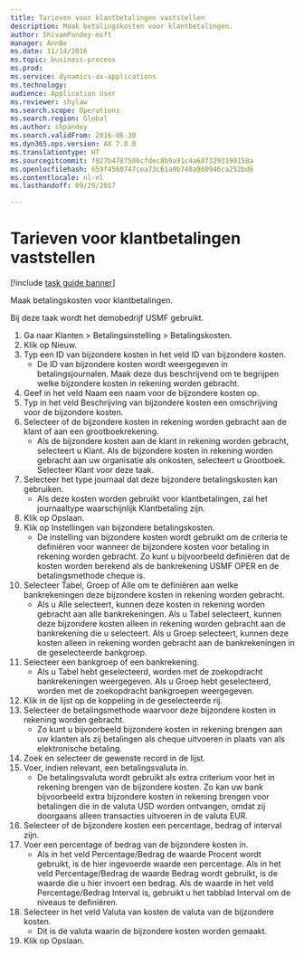 ```yaml
--- 
title: Tarieven voor klantbetalingen vaststellen
description: Maak betalingskosten voor klantbetalingen.
author: ShivamPandey-msft
manager: AnnBe
ms.date: 11/14/2016
ms.topic: business-process
ms.prod: 
ms.service: dynamics-ax-applications
ms.technology: 
audience: Application User
ms.reviewer: shylaw
ms.search.scope: Operations
ms.search.region: Global
ms.author: shpandey
ms.search.validFrom: 2016-06-30
ms.dyn365.ops.version: AX 7.0.0
ms.translationtype: HT
ms.sourcegitcommit: f827b4787506cfdec8b9a91c4a68f3293190158a
ms.openlocfilehash: 659f4560747cea73c61a9b748a980946ca252bd6
ms.contentlocale: nl-nl
ms.lasthandoff: 09/29/2017

---
```

# <a name="establish-customer-payment-fees"></a>Tarieven voor klantbetalingen vaststellen

[!include [task guide banner](../../includes/task-guide-banner.md)]

Maak betalingskosten voor klantbetalingen.

Bij deze taak wordt het demobedrijf USMF gebruikt.

1. Ga naar Klanten > Betalingsinstelling > Betalingskosten.
2. Klik op Nieuw.
3. Typ een ID van bijzondere kosten in het veld ID van bijzondere kosten.
    * De ID van bijzondere kosten wordt weergegeven in betalingsjournalen. Maak deze dus beschrijvend om te begrijpen welke bijzondere kosten in rekening worden gebracht.  
4. Geef in het veld Naam een naam voor de bijzondere kosten op.
5. Typ in het veld Beschrijving van bijzondere kosten een omschrijving voor de bijzondere kosten.
6. Selecteer of de bijzondere kosten in rekening worden gebracht aan de klant of aan een grootboekrekening.
    * Als de bijzondere kosten aan de klant in rekening worden gebracht, selecteert u Klant. Als de bijzondere kosten in rekening worden gebracht aan uw organisatie als onkosten, selecteert u Grootboek. Selecteer Klant voor deze taak.  
7. Selecteer het type journaal dat deze bijzondere betalingskosten kan gebruiken.
    * Als deze kosten worden gebruikt voor klantbetalingen, zal het journaaltype waarschijnlijk Klantbetaling zijn.  
8. Klik op Opslaan.
9. Klik op Instellingen van bijzondere betalingskosten.
    * De instelling van bijzondere kosten wordt gebruikt om de criteria te definiëren voor wanneer de bijzondere kosten voor betaling in rekening worden gebracht.  Zo kunt u bijvoorbeeld definiëren dat de kosten worden berekend als de bankrekening USMF OPER en de betalingsmethode cheque is.  
10. Selecteer Tabel, Groep of Alle om te definiëren aan welke bankrekeningen deze bijzondere kosten in rekening worden gebracht.
    * Als u Alle selecteert, kunnen deze kosten in rekening worden gebracht aan alle bankrekeningen.  Als u Tabel selecteert, kunnen deze bijzondere kosten alleen in rekening worden gebracht aan de bankrekening die u selecteert. Als u Groep selecteert, kunnen deze kosten alleen in rekening worden gebracht aan de bankrekeningen in de geselecteerde bankgroep.  
11. Selecteer een bankgroep of een bankrekening.
    * Als u Tabel hebt geselecteerd, worden met de zoekopdracht bankrekeningen weergegeven. Als u Groep hebt geselecteerd, worden met de zoekopdracht bankgroepen weergegeven.  
12. Klik in de lijst op de koppeling in de geselecteerde rij.
13. Selecteer de betalingsmethode waarvoor deze bijzondere kosten in rekening worden gebracht.
    * Zo kunt u bijvoorbeeld bijzondere kosten in rekening brengen aan uw klanten als zij betalingen als cheque uitvoeren in plaats van als elektronische betaling.  
14. Zoek en selecteer de gewenste record in de lijst.
15. Voer, indien relevant, een betalingsvaluta in.
    * De betalingsvaluta wordt gebruikt als extra criterium voor het in rekening brengen van de bijzondere kosten.  Zo kan uw bank bijvoorbeeld extra bijzondere kosten in rekening brengen voor betalingen die in de valuta USD worden ontvangen, omdat zij doorgaans alleen transacties uitvoeren in de valuta EUR.  
16. Selecteer of de bijzondere kosten een percentage, bedrag of interval zijn.
17. Voer een percentage of bedrag van de bijzondere kosten in.
    * Als in het veld Percentage/Bedrag de waarde Procent wordt gebruikt, is de hier ingevoerde waarde een percentage. Als in het veld Percentage/Bedrag de waarde Bedrag wordt gebruikt, is de waarde die u hier invoert een bedrag. Als de waarde in het veld Percentage/Bedrag Interval is, gebruikt u het tabblad Interval om de niveaus te definiëren.  
18. Selecteer in het veld Valuta van kosten de valuta van de bijzondere kosten.
    * Dit is de valuta waarin de bijzondere kosten worden gemaakt.  
19. Klik op Opslaan.


